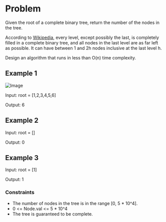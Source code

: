 # Problem

Given the root of a complete binary tree, return the number of the nodes in the tree.

According to [Wikipedia](https://en.wikipedia.org/wiki/Binary_tree#Types_of_binary_trees), every level, except possibly the last, is completely filled in a complete binary tree, and all nodes in the last level are as far left as possible. It can have between 1 and 2h nodes inclusive at the last level h.

Design an algorithm that runs in less than O(n) time complexity.

## Example 1

![Image](https://assets.leetcode.com/uploads/2021/01/14/complete.jpg)

Input: root = [1,2,3,4,5,6]

Output: 6

## Example 2

Input: root = []

Output: 0

## Example 3

Input: root = [1]

Output: 1
 
### Constraints

- The number of nodes in the tree is in the range [0, 5 * 10^4].
- 0 <= Node.val <= 5 * 10^4
- The tree is guaranteed to be complete.
